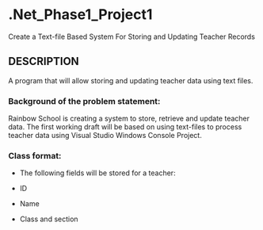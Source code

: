 # .Net_Phase1_Project1
Create a Text-file Based System For Storing and Updating Teacher Records

## DESCRIPTION

A program that will allow storing and updating teacher data using text files.

### Background of the problem statement:

Rainbow School is creating a system to store, retrieve and update teacher data. The first working draft will be based on using text-files to process teacher data using Visual Studio Windows Console Project.

### Class format:

- The following fields will be stored for a teacher:

- ID

- Name

- Class and section